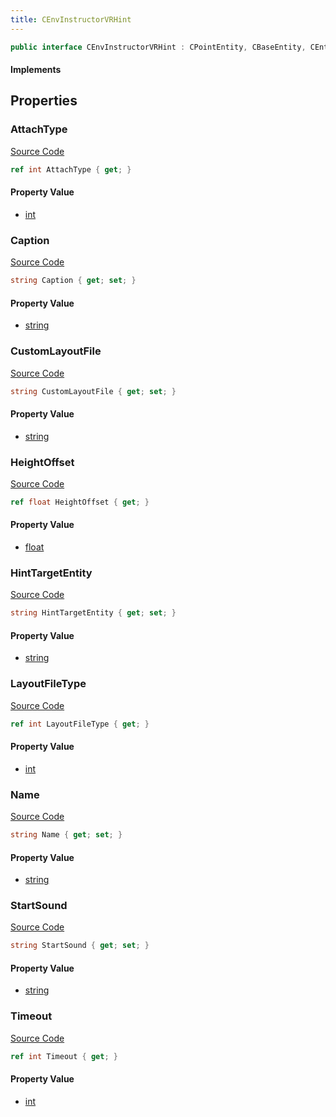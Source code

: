 ```yaml
---
title: CEnvInstructorVRHint
---
```


```csharp
public interface CEnvInstructorVRHint : CPointEntity, CBaseEntity, CEntityInstance, ISchemaClass<CEntityInstance>, ISchemaClass<CBaseEntity>, ISchemaClass<CPointEntity>, ISchemaClass<CEnvInstructorVRHint>, ISchemaField, ISchemaClass, INativeHandle
```

#### Implements

## Properties

### AttachType

[Source Code](https://github.com/swiftly-solution/swiftlys2/blob/beta/managed/src/SwiftlyS2.Generated/Schemas/Interfaces/CEnvInstructorVRHint.cs#L30)

```csharp
ref int AttachType { get; }
```

#### Property Value

- [int](https://learn.microsoft.com/dotnet/api/system.int32)

### Caption

[Source Code](https://github.com/swiftly-solution/swiftlys2/blob/beta/managed/src/SwiftlyS2.Generated/Schemas/Interfaces/CEnvInstructorVRHint.cs#L22)

```csharp
string Caption { get; set; }
```

#### Property Value

- [string](https://learn.microsoft.com/dotnet/api/system.string)

### CustomLayoutFile

[Source Code](https://github.com/swiftly-solution/swiftlys2/blob/beta/managed/src/SwiftlyS2.Generated/Schemas/Interfaces/CEnvInstructorVRHint.cs#L28)

```csharp
string CustomLayoutFile { get; set; }
```

#### Property Value

- [string](https://learn.microsoft.com/dotnet/api/system.string)

### HeightOffset

[Source Code](https://github.com/swiftly-solution/swiftlys2/blob/beta/managed/src/SwiftlyS2.Generated/Schemas/Interfaces/CEnvInstructorVRHint.cs#L32)

```csharp
ref float HeightOffset { get; }
```

#### Property Value

- [float](https://learn.microsoft.com/dotnet/api/system.single)

### HintTargetEntity

[Source Code](https://github.com/swiftly-solution/swiftlys2/blob/beta/managed/src/SwiftlyS2.Generated/Schemas/Interfaces/CEnvInstructorVRHint.cs#L18)

```csharp
string HintTargetEntity { get; set; }
```

#### Property Value

- [string](https://learn.microsoft.com/dotnet/api/system.string)

### LayoutFileType

[Source Code](https://github.com/swiftly-solution/swiftlys2/blob/beta/managed/src/SwiftlyS2.Generated/Schemas/Interfaces/CEnvInstructorVRHint.cs#L26)

```csharp
ref int LayoutFileType { get; }
```

#### Property Value

- [int](https://learn.microsoft.com/dotnet/api/system.int32)

### Name

[Source Code](https://github.com/swiftly-solution/swiftlys2/blob/beta/managed/src/SwiftlyS2.Generated/Schemas/Interfaces/CEnvInstructorVRHint.cs#L16)

```csharp
string Name { get; set; }
```

#### Property Value

- [string](https://learn.microsoft.com/dotnet/api/system.string)

### StartSound

[Source Code](https://github.com/swiftly-solution/swiftlys2/blob/beta/managed/src/SwiftlyS2.Generated/Schemas/Interfaces/CEnvInstructorVRHint.cs#L24)

```csharp
string StartSound { get; set; }
```

#### Property Value

- [string](https://learn.microsoft.com/dotnet/api/system.string)

### Timeout

[Source Code](https://github.com/swiftly-solution/swiftlys2/blob/beta/managed/src/SwiftlyS2.Generated/Schemas/Interfaces/CEnvInstructorVRHint.cs#L20)

```csharp
ref int Timeout { get; }
```

#### Property Value

- [int](https://learn.microsoft.com/dotnet/api/system.int32)

